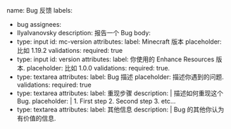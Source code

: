 name: Bug 反馈
labels:
  - bug
assignees:
  - IlyaIvanovsky
description: 报告一个 Bug
body:
  - type: input
    id: mc-version
    attributes:
      label: Minecraft 版本
      placeholder: 比如 1.19.2
    validations:
      required: true
  - type: input
    id: version
    attributes:
      label: 你使用的 Enhance Resources 版本.
      placeholder: 比如 1.0.0
    validations:
      required: true.
  - type: textarea
    attributes:
      label: Bug 描述
      placeholder: 描述你遇到的问题.
    validations:
      required: true
  - type: textarea
    attributes:
      label: 重现步骤
      description: |
        描述如何重现这个 Bug.
      placeholder: |
        1. First step
        2. Second step
        3. etc...
  - type: textarea
    attributes:
      label: 其他信息
      description: |
        Bug 的其他你认为有价值的信息.
